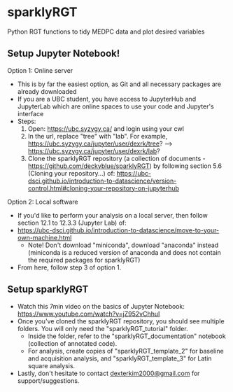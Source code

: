 # sparklyRGT
Python RGT functions to tidy MEDPC data and plot desired variables 

## Setup Jupyter Notebook!

Option 1: Online server 
- This is by far the easiest option, as Git and all necessary packages are already downloaded
- If you are a UBC student, you have access to JupyterHub and JupyterLab which are online spaces to use your code and Jupyter's interface
- Steps: 
    1. Open: https://ubc.syzygy.ca/ and login using your cwl 
    2. In the url, replace "tree" with "lab". For example, https://ubc.syzygy.ca/jupyter/user/dexrk/tree? --> https://ubc.syzygy.ca/jupyter/user/dexrk/lab?
    3. Clone the sparklyRGT repository (a collection of documents - https://github.com/deckyblue/sparklyRGT) by following section 5.6 (Cloning your repository...) of: https://ubc-dsci.github.io/introduction-to-datascience/version-control.html#cloning-your-repository-on-jupyterhub 

Option 2: Local software 
- If you'd like to perform your analysis on a local server, then follow section 12.1 to 12.3.3 (Jupyter Lab) of: 
- https://ubc-dsci.github.io/introduction-to-datascience/move-to-your-own-machine.html
    - Note! Don't download "miniconda", download "anaconda" instead (miniconda is a reduced version of anaconda and does not contain the required packages for sparklyRGT)
- From here, follow step 3 of option 1. 

## Setup sparklyRGT

- Watch this 7min video on the basics of Jupyter Notebook: https://www.youtube.com/watch?v=jZ952vChhuI
- Once you've cloned the sparklyRGT repository, you should see multiple folders. You will only need the "sparklyRGT_tutorial" folder. 
    - Inside the folder, refer to the "sparklyRGT_documentation" notebook (collection of annotated code). 
    - For analysis, create copies of "sparklyRGT_template_2" for baseline and acquisition analysis, and "sparklyRGT_template_3" for Latin square analysis. 
- Lastly, don't hesitate to contact dexterkim2000@gmail.com for support/suggestions.
